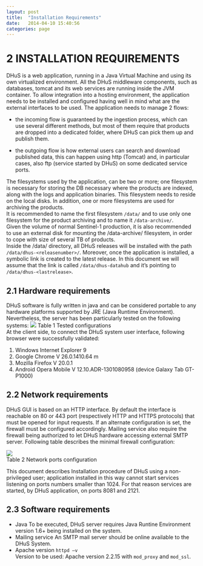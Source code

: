 ```yaml
---
layout: post
title:  "Installation Requirements"
date:   2014-04-10 15:40:56
categories: page
---
```



# 2	INSTALLATION REQUIREMENTS    #
DHuS is a web application, running in a Java Virtual Machine and using its own virtualized environment. All the DHuS middleware components, such as databases, tomcat and its web services are running inside the JVM container. 
To allow integration into a hosting environment, the application needs to be installed and configured having well in mind what are the external interfaces to be used. The application needs to manage 2 flows:   

- 	the incoming flow is guaranteed by the ingestion process, which can use several different methods, but most of them require that products are dropped into a dedicated folder, where DHuS can pick them up and publish them.     


- the outgoing flow is how external users can search and download published data, this can happen using http (Tomcat) and, in particular cases, also ftp (service started by DHuS) on some dedicated service ports.    

The filesystems used by the application, can be two or more; one filesystem is necessary for storing the DB necessary where the products are indexed, along with the logs and application binaries. This filesystem needs to reside on the local disks. In addition, one or more filesystems are used for archiving the products.    
It is recommended to name the first filesystem `/data/` and to use only one filesystem for the product archiving and to name it `/data-archive/`.    
Given the volume of normal Sentinel-1 production, it is also recommended to use an external disk for mounting the /data-archive/ filesystem, in order to cope with size of several TB of products.    
Inside the /data/ directory, all DHuS releases will be installed with the path `/data/dhus-<releasenumber>/`.       Moreover, once the application is installed, a symbolic link is created to the latest release. In this document we will assume that the link is called `/data/dhus-datahub`    and it’s pointing to `/data/dhus-<lastrelease>`.

## 2.1	Hardware requirements ##
DHuS software is fully written in java and can be considered portable to any hardware platforms supported by JRE (Java Runtime Environment). Nevertheless, the server has been particularly tested on the following systems:
![](https://raw.githubusercontent.com/wiki/calogera/DataHubSystem/imagessum/table%201.jpg) 
Table 1 Tested configurations   
At the client side, to connect the DHuS system user interface, following browser were successfully validated:
1.	Windows Internet Explorer 9
2.	Google Chrome V 26.0.1410.64 m
3.	Mozilla Firefox V 20.0.1
4.	Android Opera Mobile V 12.10.ADR-1301080958 (device Galaxy Tab GT-P1000)
## 2.2	Network requirements ##
DHuS GUI is based on an HTTP interface. By default the interface is reachable on 80 or 443 port (respectively HTTP and HTTPS protocols) that must be opened for input requests. If an alternate configuration is set, the firewall must be configured accordingly.
Mailing service also require the firewall being authorized to let DHuS hardware accessing external SMTP server.
Following table describes the minimal firewall configuration: 

![](https://raw.githubusercontent.com/wiki/calogera/DataHubSystem/imagessum/table%202.jpg)      
Table 2 Network ports configuration      

This document describes Installation procedure of DHuS using a non-privileged user; application installed in this way cannot start services listening on ports numbers smaller than 1024. For that reason services are started, by DHuS application, on ports 8081 and 2121. 
## 2.3	Software requirements ##
- Java
To be executed, DHuS server requires Java Runtine Environment version 1.6+ being installed on the system.
- Mailing service
An SMTP mail server should be online available to the DHuS System. 
- Apache version 
`httpd –v`   
Version to be used: Apache version 2.2.15 with `mod_proxy` and `mod_ssl`.


